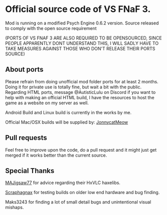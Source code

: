 # Official source code of VS FNaF 3.
Mod is running on a modified Psych Engine 0.6.2 version.
Source released to comply with the open source requirement 

(PORTS OF VS FNAF 3 ARE ALSO REQUIRED TO BE OPENSOURCED, SINCE PEOPLE APPARENTLY DONT UNDERSTAND THIS, I WILL SADLY HAVE TO TAKE MEASURES AGAINST THOSE WHO DON'T RELEASE THEIR PORTS SOURCE)

## About ports
Please refrain from doing unofficial mod folder ports for at least 2 months. Doing it for private use is totally fine, but wait a bit with the public.
Regarding HTML ports, message @AutisticLulu on Discord if you want to help with making an official HTML build, I have the resources to host the game as a website on my server as well.

Android Build and Linux build is currently in the works by me.

Official Mac/OSX builds will be supplied by: [JonnycatMeow](https://github.com/JonnycatMeow)

## Pull requests
Feel free to improve upon the code, do a pull request and it might just get merged if it works better than the current source.

## Special Thanks
[MAJigsaw77](https://github.com/MAJigsaw77) for advice regarding their HxVLC haxelibs.

[Scraphagnax](https://www.youtube.com/@Scraphagnax) for testing builds on older low end hardware and bug finding.

Maks3243 for finding a lot of small detail bugs and unintentional visual mishaps.
